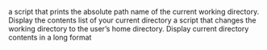 a script that prints the absolute path name of the current working directory.
Display the contents list of your current directory
 a script that changes the working directory to the user’s home directory.
Display current directory contents in a long format
